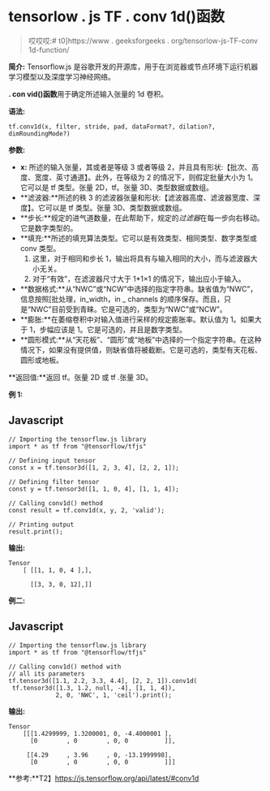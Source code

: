 # tensorlow . js TF . conv 1d()函数

> 哎哎哎:# t0]https://www . geeksforgeeks . org/tensorlow-js-TF-conv 1d-function/

**简介:** Tensorflow.js 是谷歌开发的开源库，用于在浏览器或节点环境下运行机器学习模型以及深度学习神经网络。

**. con vid()函数**用于确定所述输入张量的 1d 卷积。

**语法:**

```
tf.conv1d(x, filter, stride, pad, dataFormat?, dilation?, dimRoundingMode?)
```

**参数:**

*   **x:** 所述的输入张量，其或者是等级 3 或者等级 2，并且具有形状:【批次、高度、宽度、英寸通道】。此外，在等级为 2 的情况下，则假定批量大小为 1。它可以是 tf 类型。张量 2D，tf。张量 3D、类型数据或数组。
*   **滤波器:**所述的秩 3 的滤波器张量和形状:【滤波器高度、滤波器宽度、深度】。它可以是 tf 类型。张量 3D、类型数据或数组。
*   **步长:**规定的进气道数量，在此帮助下，规定的*过滤器*在每一步向右移动。它是数字类型的。
*   **填充:**所述的填充算法类型。它可以是有效类型、相同类型、数字类型或 conv 类型。
    1.  这里，对于相同和步长 1，输出将具有与输入相同的大小，而与滤波器大小无关。
    2.  对于“有效”，在滤波器尺寸大于 1*1×1 的情况下，输出应小于输入。
*   **数据格式:**从“NWC”或“NCW”中选择的指定字符串。缺省值为“NWC”，信息按照[批处理，in_width，in _ channels 的顺序保存。而且，只是“NWC”目前受到青睐。它是可选的，类型为“NWC”或“NCW”。
*   **膨胀:**在萎缩卷积中对输入值进行采样的规定膨胀率。默认值为 1。如果大于 1，步幅应该是 1。它是可选的，并且是数字类型。
*   **圆形模式:**从“天花板”、“圆形”或“地板”中选择的一个指定字符串。在这种情况下，如果没有提供值，则缺省值将被截断。它是可选的，类型有天花板、圆形或地板。

**返回值:**返回 tf。张量 2D 或 tf .张量 3D。

**例 1:**

## Javascript

```
// Importing the tensorflow.js library
import * as tf from "@tensorflow/tfjs"

// Defining input tensor
const x = tf.tensor3d([1, 2, 3, 4], [2, 2, 1]);

// Defining filter tensor
const y = tf.tensor3d([1, 1, 0, 4], [1, 1, 4]);

// Calling conv1d() method
const result = tf.conv1d(x, y, 2, 'valid');

// Printing output
result.print();
```

**输出:**

```
Tensor
    [ [[1, 1, 0, 4 ],],

      [[3, 3, 0, 12],]]
```

**例二:**

## Javascript

```
// Importing the tensorflow.js library
import * as tf from "@tensorflow/tfjs"

// Calling conv1d() method with 
// all its parameters
tf.tensor3d([1.1, 2.2, 3.3, 4.4], [2, 2, 1]).conv1d(
 tf.tensor3d([1.3, 1.2, null, -4], [1, 1, 4]),
             2, 0, 'NWC', 1, 'ceil').print();
```

**输出:**

```
Tensor
    [[[1.4299999, 1.3200001, 0, -4.4000001 ],
      [0        , 0        , 0, 0          ]],

     [[4.29     , 3.96     , 0, -13.1999998],
      [0        , 0        , 0, 0          ]]]
```

**参考:**T2】https://js.tensorflow.org/api/latest/#conv1d